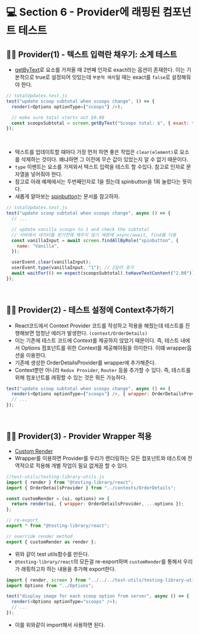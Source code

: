 # 💻 Section 6 - Provider에 래핑된 컴포넌트 테스트

## 🧑‍💻 Provider(1) - 텍스트 입력란 채우기: 소계 테스트

- [getByText](https://testing-library.com/docs/queries/bytext/)로 요소를 가져올 때 2번째 인자로 exact라는 옵션이 존재한다. 이는 기본적으로 true로 설정되어 잇있는데 `부분적 매치`일 때는 exact를 `false`로 설정해줘야 한다.

```js
// totalUpdates.test.js
test("update scoop subtotal when scoops change", () => {
  render(<Options optionType={"scoops"} />);

  // make sure total starts out $0.00
  const scoopsSubtotal = screen.getByText("Scoops total: $", { exact: false });
});
```

<br />

- 텍스트를 업데이트할 때마다 가장 먼저 하면 좋은 작업은 `clear(element)`로 요소를 삭제하는 것이다. 왜냐하면 그 이전에 무슨 값이 있었는지 알 수 없기 때문이다.
- `type` 이벤트는 요소를 가져와서 텍스트 입력을 테스트 할 수있다. 참고로 인자로 문자열을 넣어줘야 한다.
- 참고로 아래 예제에서는 두번째인자로 1을 줬는데 spinbutton을 1회 눌렀다는 뜻이다.
- 새롭게 알아보는 [spinbutton](https://developer.mozilla.org/en-US/docs/Web/Accessibility/ARIA/Roles/spinbutton_role)는 문서를 참고하자.

```js
// totalUpdates.test.js
test("update scoop subtotal when scoops change", async () => {
  // ...

  // update vanilla scoops to 1 and check the subtotal
  // 서버에서 데이터를 받기전에 채우지 않기 때문에 async/await, find를 이용
  const vanillaInput = await screen.findAllByRole("spinbutton", {
    name: "Vanilla",
  });

  userEvent.clear(vanillaInput);
  userEvent.type(vanillaInput, "1"); // 2달러 증가
  await waitFor(() => expect(scoopsSubtotal).toHaveTextContent("2.00"));
});
```

<br />

## 🧑‍💻 Provider(2) - 테스트 설정에 Context추가하기

- React코드에서 Context Provider 코드를 작성하고 적용을 해줬는데 테스트를 진행해보면 엄청난 에러가 발생한다. `(context/OrderDetails)`
- 이는 기존에 테스트 코드에 Context를 제공하지 않았기 때문이다. 즉, 테스트 내에서 Options 컴포넌트를 위한 Context를 제공해야됨을 의미한다. 이떄 wrapper옵션을 이용한다.
- 기존에 생성한 OrderDetailsProvider를 wrapper에 추가해준다.
- Context뿐만 아니라 `Redux Provider`, `Router` 등을 추가할 수 있다. 즉, 테스트를 위해 컴포넌트를 래핑할 수 있는 것은 뭐든 가능하다.

```js
test("update scoop subtotal when scoops change", async () => {
  render(<Options optionType={"scoops"} />, { wrapper: OrderDetailsProvider });
  // ...
});
```

<br />

## 🧑‍💻 Provider(3) - Provider Wrapper 적용

- [Custom Render](https://testing-library.com/docs/react-testing-library/setup/#custom-render)
- Wrapper를 이용하면 Provider를 우리가 렌더링하는 모든 컴포넌트와 테스트에 전역적으로 적용해 개별 작업이 필요 없게끔 할 수 있다.

```js
//test-utils/testing-library-utils.js
import { render } from "@testing-library/react";
import { OrderDetailsProvider } from "../contexts/OrderDetails";

const customRender = (ui, options) => {
  return render(ui, { wrapper: OrderDetailsProvider, ...options });
};

// re-export
export * from "@testing-library/react";

// override render method
export { customRender as render };
```

- 위와 같이 test utils함수를 만든다.
- `@testing-library/react`의 모든걸 re-export하며 `customRender`를 통해서 우리가 래핑하고자 하는 내용을 추가해 export한다.

```js
import { render, screen } from "../../../test-utils/testing-library-utils";
import Options from "../Options";

test("display image for each scoop option from server", async () => {
  render(<Options optionType="scoops" />);
  // ...
});
```

- 이를 위와같이 import해서 사용하면 된다.
